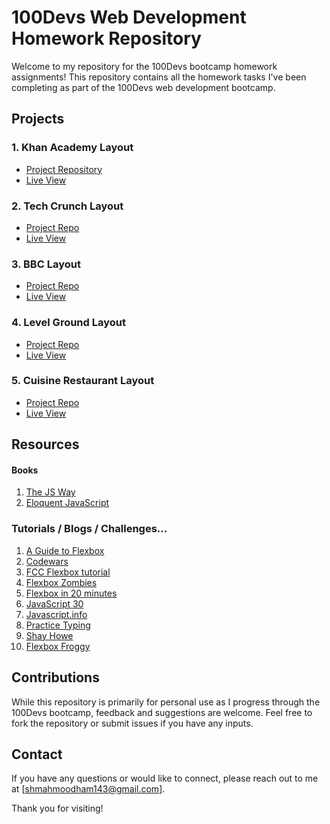 # 100Devs Web Development Homework Repository

Welcome to my repository for the 100Devs bootcamp homework assignments! This repository  contains all the homework tasks I've been completing  as part of the 100Devs web development bootcamp.

## Projects

### 1. Khan Academy Layout

- [Project Repository](https://github.com/MahmoodHashem/100devs/tree/main/class-8-11/khan%20Academy)
- [Live View](https://mahmoodhashem.github.io/100devs/class-8-11/khan%20Academy/index.html)

### 2. Tech Crunch Layout

- [Project Repo](https://github.com/MahmoodHashem/100devs/tree/main/class-8-11/tech%20crunch)
- [Live View](https://mahmoodhashem.github.io/100devs/class-8-11/tech%20crunch/index.html)

### 3. BBC Layout

- [Project Repo](https://github.com/MahmoodHashem/100devs/tree/main/bbc)
- [Live View](https://mahmoodhashem.github.io/100devs/bbc/index.html)

### 4. Level Ground Layout

- [Project Repo](https://github.com/MahmoodHashem/100devs/tree/main/class-8-11/level-ground)
- [Live View](https://mahmoodhashem.github.io/100devs/class-8-11/level-ground/index.html)

### 5. Cuisine Restaurant Layout

- [Project Repo](https://github.com/MahmoodHashem/100devs/tree/main/class-8-11/restuarant)
- [Live View](https://mahmoodhashem.github.io/100devs/class-8-11/restuarant/index.html)

## Resources

#### Books

1. [The JS Way](https://github.com/thejsway/thejsway/tree/master)
2. [Eloquent JavaScript](https://eloquentjavascript.net/)

### Tutorials / Blogs / Challenges... 

1. [A Guide to Flexbox](https://css-tricks.com/snippets/css/a-guide-to-flexbox/)
2. [Codewars](https://www.codewars.com)
3. [FCC Flexbox tutorial](https://www.freecodecamp.org/news/css-flexbox-tutorial-with-cheatsheet/)
4. [Flexbox Zombies](https://mastery.games/flexboxzombies/)
5. [Flexbox in 20 minutes](https://youtu.be/JJSoEo8JSnc)
6. [JavaScript 30](https://javascript30.com/)
7. [Javascript.info](https://javascript.info)
8. [Practice Typing ](https://www.keybr.com/)
9. [Shay Howe](https://learn.shayhowe.com)
10. [Flexbox Froggy](http://flexboxfroggy.com/)

## Contributions

While this repository is primarily for personal use as I progress through the 100Devs bootcamp, feedback and suggestions are welcome. Feel free to fork the repository or submit issues if you have any inputs.

## Contact

If you have any questions or would like to connect, please reach out to me at [shmahmoodham143@gmail.com].

Thank you for visiting!
